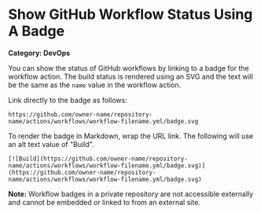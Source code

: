 # Show GitHub Workflow Status Using A Badge

__Category: DevOps__

You can show the status of GitHub workflows by linking to a badge for the workflow action. The build status is rendered using an SVG and the text will be the same as the `name` value in the workflow action.

Link directly to the badge as follows:

```text
https://github.com/owner-name/repository-name/actions/workflows/workflow-filename.yml/badge.svg
```

To render the badge in Markdown, wrap the URL link. The following will use an alt text value of "Build".

```text
[![Build](https://github.com/owner-name/repository-name/actions/workflows/workflow-filename.yml/badge.svg)](https://github.com/owner-name/repository-name/actions/workflows/workflow-filename.yml/badge.svg)
```

__Note:__ Workflow badges in a private repository are not accessible externally and cannot be embedded or linked to from an external site.
